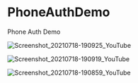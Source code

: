 # PhoneAuthDemo
Phone Auth Demo


![Screenshot_20210718-190925_YouTube](https://user-images.githubusercontent.com/65516859/126069881-6880060d-86bd-47d2-8ea4-0967d9629de7.jpg)

![Screenshot_20210718-190919_YouTube](https://user-images.githubusercontent.com/65516859/126069809-9145a283-9e70-4acc-96d9-811cf87b47ff.jpg)

![Screenshot_20210718-190859_YouTube](https://user-images.githubusercontent.com/65516859/126070032-018643e5-29f8-4f94-b561-30364d8766e7.jpg)
